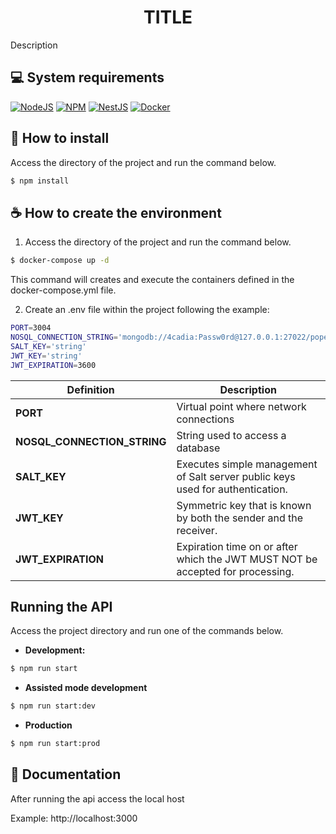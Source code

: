 <h1 align="center">TITLE</h1>

Description

## :computer: System requirements

[![NodeJS](https://img.shields.io/badge/node.js-%2343853D.svg?style=for-the-badge&logo=node.js&logoColor=white)]((https://nodejs.org/en//))
[![NPM](https://img.shields.io/badge/NPM-%23000000.svg?style=for-the-badge&logo=npm&logoColor=white)](https://www.npmjs.com/)
[![NestJS](https://img.shields.io/badge/nestjs-%23E0234E.svg?style=for-the-badge&logo=nestjs&logoColor=white)](https://nestjs.com/)
[![Docker](https://img.shields.io/badge/docker-%230db7ed.svg?style=for-the-badge&logo=docker&logoColor=white)](https://docs.docker.com/compose/install/#install-compose)

## :rocket: How to install

 Access the directory of the project and run the command below.

``` sh
$ npm install
```

## :coffee: How to create the environment

1. Access the directory of the project and run the command below.

``` sh
$ docker-compose up -d
```

This command will creates and execute the containers defined in the docker-compose.yml file.

2. Create an .env file within the project following the example:

``` sh
PORT=3004
NOSQL_CONNECTION_STRING='mongodb://4cadia:Passw0rd@127.0.0.1:27022/poperp-financeiro'
SALT_KEY='string'
JWT_KEY='string'
JWT_EXPIRATION=3600
```

| Definition | Description |
| ---------- | ----------- |
| **PORT** | Virtual point where network connections |
| **NOSQL_CONNECTION_STRING** | String used to access a database |
| **SALT_KEY** | Executes simple management of Salt server public keys used for authentication. |
| **JWT_KEY** | Symmetric key that is known by both the sender and the receiver.|
| **JWT_EXPIRATION** | Expiration time on or after which the JWT MUST NOT be accepted for processing. |

## Running the API

Access the project directory and run one of the commands below.

- **Development:**
``` sh
$ npm run start
```
- **Assisted mode development**
``` sh
$ npm run start:dev
```
- **Production**
``` sh
$ npm run start:prod
```

## :page_with_curl: Documentation

After running the api access the local host

Example: http://localhost:3000